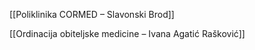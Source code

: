 
[[Poliklinika CORMED – Slavonski Brod]]

[[Ordinacija obiteljske medicine – Ivana Agatić Rašković]]
